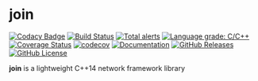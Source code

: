 # join

[![Codacy Badge](https://api.codacy.com/project/badge/Grade/32c5c9fd16d14551838ae72ae091e311)](https://app.codacy.com/gh/joinframework/join?utm_source=github.com&utm_medium=referral&utm_content=joinframework/join&utm_campaign=Badge_Grade_Settings)
[![Build Status](https://github.com/joinframework/join/workflows/build-test/badge.svg)](https://github.com/joinframework/join/actions?query=workflow%3Abuild-test)
[![Total alerts](https://img.shields.io/lgtm/alerts/g/joinframework/join.svg?logo=lgtm&logoWidth=18)](https://lgtm.com/projects/g/joinframework/join/alerts/)
[![Language grade: C/C++](https://img.shields.io/lgtm/grade/cpp/g/joinframework/join.svg?logo=lgtm&logoWidth=18)](https://lgtm.com/projects/g/joinframework/join/context:cpp)
[![Coverage Status](https://coveralls.io/repos/github/joinframework/join/badge.svg?branch=main)](https://coveralls.io/github/joinframework/join?branch=main)
[![codecov](https://codecov.io/gh/joinframework/join/branch/main/graph/badge.svg)](https://codecov.io/gh/joinframework/join)
[![Documentation](https://img.shields.io/badge/docs-doxygen-blue.svg)](https://joinframework.github.io/join/index.html)
[![GitHub Releases](https://img.shields.io/github/release/joinframework/join.svg)](https://github.com/joinframework/join/releases/latest)
[![GitHub License](https://img.shields.io/badge/license-MIT-blue.svg)](https://github.com/joinframework/join/blob/main/LICENSE)

**join** is a lightweight C++14 network framework library
